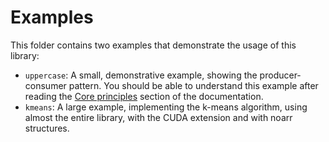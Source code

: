 # Examples

This folder contains two examples that demonstrate the usage of this library:

- `uppercase`: A small, demonstrative example, showing the producer-consumer pattern. You should be able to understand this example after reading the [Core principles](docs/core-principles.md) section of the documentation.
- `kmeans`: A large example, implementing the k-means algorithm, using almost the entire library, with the CUDA extension and with noarr structures.
